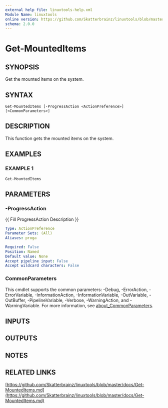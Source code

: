 ```yaml
---
external help file: linuxtools-help.xml
Module Name: linuxtools
online version: https://github.com/Skatterbrainz/linuxtools/blob/master/docs/Get-MountedItems.md
schema: 2.0.0
---
```


# Get-MountedItems

## SYNOPSIS
Get the mounted items on the system.

## SYNTAX

```
Get-MountedItems [-ProgressAction <ActionPreference>] [<CommonParameters>]
```

## DESCRIPTION
This function gets the mounted items on the system.

## EXAMPLES

### EXAMPLE 1
```
Get-MountedItems
```

## PARAMETERS

### -ProgressAction
{{ Fill ProgressAction Description }}

```yaml
Type: ActionPreference
Parameter Sets: (All)
Aliases: proga

Required: False
Position: Named
Default value: None
Accept pipeline input: False
Accept wildcard characters: False
```

### CommonParameters
This cmdlet supports the common parameters: -Debug, -ErrorAction, -ErrorVariable, -InformationAction, -InformationVariable, -OutVariable, -OutBuffer, -PipelineVariable, -Verbose, -WarningAction, and -WarningVariable. For more information, see [about_CommonParameters](http://go.microsoft.com/fwlink/?LinkID=113216).

## INPUTS

## OUTPUTS

## NOTES

## RELATED LINKS

[https://github.com/Skatterbrainz/linuxtools/blob/master/docs/Get-MountedItems.md](https://github.com/Skatterbrainz/linuxtools/blob/master/docs/Get-MountedItems.md)

